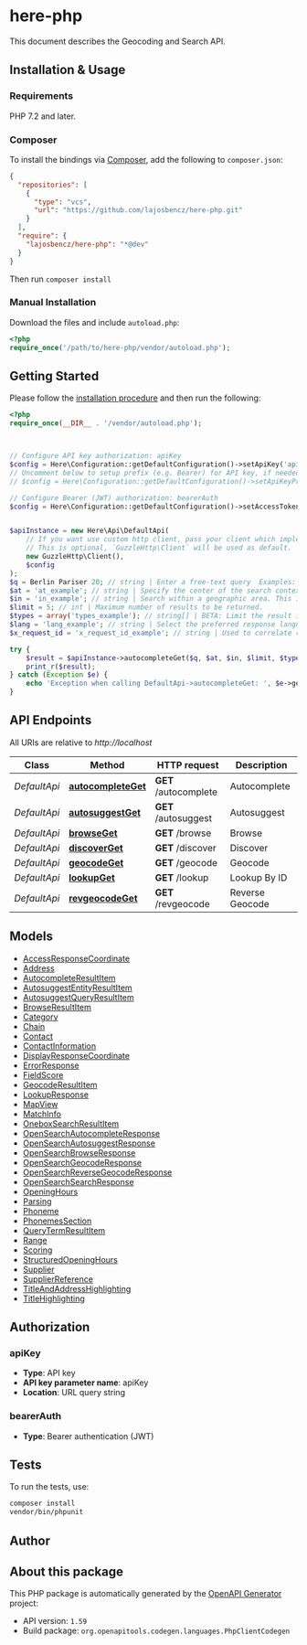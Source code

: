 # here-php

This document describes the Geocoding and Search API.


## Installation & Usage

### Requirements

PHP 7.2 and later.

### Composer

To install the bindings via [Composer](https://getcomposer.org/), add the following to `composer.json`:

```json
{
  "repositories": [
    {
      "type": "vcs",
      "url": "https://github.com/lajosbencz/here-php.git"
    }
  ],
  "require": {
    "lajosbencz/here-php": "*@dev"
  }
}
```

Then run `composer install`

### Manual Installation

Download the files and include `autoload.php`:

```php
<?php
require_once('/path/to/here-php/vendor/autoload.php');
```

## Getting Started

Please follow the [installation procedure](#installation--usage) and then run the following:

```php
<?php
require_once(__DIR__ . '/vendor/autoload.php');



// Configure API key authorization: apiKey
$config = Here\Configuration::getDefaultConfiguration()->setApiKey('apiKey', 'YOUR_API_KEY');
// Uncomment below to setup prefix (e.g. Bearer) for API key, if needed
// $config = Here\Configuration::getDefaultConfiguration()->setApiKeyPrefix('apiKey', 'Bearer');

// Configure Bearer (JWT) authorization: bearerAuth
$config = Here\Configuration::getDefaultConfiguration()->setAccessToken('YOUR_ACCESS_TOKEN');


$apiInstance = new Here\Api\DefaultApi(
    // If you want use custom http client, pass your client which implements `GuzzleHttp\ClientInterface`.
    // This is optional, `GuzzleHttp\Client` will be used as default.
    new GuzzleHttp\Client(),
    $config
);
$q = Berlin Pariser 20; // string | Enter a free-text query  Examples:  * `ber`, `berl`, `berli`, ...  * `berlin+p`, `berlin+paris`, `berlin+parise`, ...  * `berlin+pariser+20`   _Note: Whitespace, urls, email addresses, or other out-of-scope queries will yield no results._
$at = 'at_example'; // string | Specify the center of the search context expressed as coordinates.  Format: `{latitude},{longitude}`  Type: `{decimal},{decimal}`  Example: `-13.163068,-72.545128` (Machu Picchu Mountain, Peru)
$in = 'in_example'; // string | Search within a geographic area. This is a hard filter. Results will be returned if they are located within the specified area.  A geographic area can be   * a country (or multiple countries), provided as comma-separated [ISO 3166-1 alpha-3](https://en.wikipedia.org/wiki/ISO_3166-1_alpha-3) country codes     The country codes are to be provided in all uppercase.     Format: `countryCode:{countryCode}[,{countryCode}]*`     Examples:     * `countryCode:USA`     * `countryCode:CAN,MEX,USA`
$limit = 5; // int | Maximum number of results to be returned.
$types = array('types_example'); // string[] | BETA: Limit the result items to the specified types. Currently supported values of the type filter for Autocomplete:       | * `city` - restricting results to result type `locality` and locality type `city`       | * `postalCode` - restricting results to result type `locality` and locality type `postalCode`,       | * `area` - restricting results to result types: `locality` or `administrativeArea` including all the sub-types       |       |Provide one of the supported values or a comma separated list.       |       |
$lang = 'lang_example'; // string | Select the preferred response language for result rendering from a list of BCP47 compliant Language Codes. The autocomplete endpoint tries to detect the query language based on matching name variants and then chooses the same language for the response.  Therefore the end-user can see and recognize all the entered terms in the same language as in the query. The specified preferred language is used only for not matched address tokens and for matched address tokens in case of ambiguity
$x_request_id = 'x_request_id_example'; // string | Used to correlate requests with their responses within a customer's application, for logging and error reporting.  Format: Free string, but a valid UUIDv4 is recommended.

try {
    $result = $apiInstance->autocompleteGet($q, $at, $in, $limit, $types, $lang, $x_request_id);
    print_r($result);
} catch (Exception $e) {
    echo 'Exception when calling DefaultApi->autocompleteGet: ', $e->getMessage(), PHP_EOL;
}

```

## API Endpoints

All URIs are relative to *http://localhost*

Class | Method | HTTP request | Description
------------ | ------------- | ------------- | -------------
*DefaultApi* | [**autocompleteGet**](docs/Api/DefaultApi.md#autocompleteget) | **GET** /autocomplete | Autocomplete
*DefaultApi* | [**autosuggestGet**](docs/Api/DefaultApi.md#autosuggestget) | **GET** /autosuggest | Autosuggest
*DefaultApi* | [**browseGet**](docs/Api/DefaultApi.md#browseget) | **GET** /browse | Browse
*DefaultApi* | [**discoverGet**](docs/Api/DefaultApi.md#discoverget) | **GET** /discover | Discover
*DefaultApi* | [**geocodeGet**](docs/Api/DefaultApi.md#geocodeget) | **GET** /geocode | Geocode
*DefaultApi* | [**lookupGet**](docs/Api/DefaultApi.md#lookupget) | **GET** /lookup | Lookup By ID
*DefaultApi* | [**revgeocodeGet**](docs/Api/DefaultApi.md#revgeocodeget) | **GET** /revgeocode | Reverse Geocode

## Models

- [AccessResponseCoordinate](docs/Model/AccessResponseCoordinate.md)
- [Address](docs/Model/Address.md)
- [AutocompleteResultItem](docs/Model/AutocompleteResultItem.md)
- [AutosuggestEntityResultItem](docs/Model/AutosuggestEntityResultItem.md)
- [AutosuggestQueryResultItem](docs/Model/AutosuggestQueryResultItem.md)
- [BrowseResultItem](docs/Model/BrowseResultItem.md)
- [Category](docs/Model/Category.md)
- [Chain](docs/Model/Chain.md)
- [Contact](docs/Model/Contact.md)
- [ContactInformation](docs/Model/ContactInformation.md)
- [DisplayResponseCoordinate](docs/Model/DisplayResponseCoordinate.md)
- [ErrorResponse](docs/Model/ErrorResponse.md)
- [FieldScore](docs/Model/FieldScore.md)
- [GeocodeResultItem](docs/Model/GeocodeResultItem.md)
- [LookupResponse](docs/Model/LookupResponse.md)
- [MapView](docs/Model/MapView.md)
- [MatchInfo](docs/Model/MatchInfo.md)
- [OneboxSearchResultItem](docs/Model/OneboxSearchResultItem.md)
- [OpenSearchAutocompleteResponse](docs/Model/OpenSearchAutocompleteResponse.md)
- [OpenSearchAutosuggestResponse](docs/Model/OpenSearchAutosuggestResponse.md)
- [OpenSearchBrowseResponse](docs/Model/OpenSearchBrowseResponse.md)
- [OpenSearchGeocodeResponse](docs/Model/OpenSearchGeocodeResponse.md)
- [OpenSearchReverseGeocodeResponse](docs/Model/OpenSearchReverseGeocodeResponse.md)
- [OpenSearchSearchResponse](docs/Model/OpenSearchSearchResponse.md)
- [OpeningHours](docs/Model/OpeningHours.md)
- [Parsing](docs/Model/Parsing.md)
- [Phoneme](docs/Model/Phoneme.md)
- [PhonemesSection](docs/Model/PhonemesSection.md)
- [QueryTermResultItem](docs/Model/QueryTermResultItem.md)
- [Range](docs/Model/Range.md)
- [Scoring](docs/Model/Scoring.md)
- [StructuredOpeningHours](docs/Model/StructuredOpeningHours.md)
- [Supplier](docs/Model/Supplier.md)
- [SupplierReference](docs/Model/SupplierReference.md)
- [TitleAndAddressHighlighting](docs/Model/TitleAndAddressHighlighting.md)
- [TitleHighlighting](docs/Model/TitleHighlighting.md)

## Authorization

### apiKey

- **Type**: API key
- **API key parameter name**: apiKey
- **Location**: URL query string



### bearerAuth

- **Type**: Bearer authentication (JWT)

## Tests

To run the tests, use:

```bash
composer install
vendor/bin/phpunit
```

## Author



## About this package

This PHP package is automatically generated by the [OpenAPI Generator](https://openapi-generator.tech) project:

- API version: `1.59`
- Build package: `org.openapitools.codegen.languages.PhpClientCodegen`
